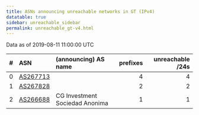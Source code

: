 ```yaml
---
title: ASNs announcing unreachable networks in GT (IPv4)
datatable: true
sidebar: unreachable_sidebar
permalink: unreachable_gt-v4.html
---
```


Data as of 2019-08-11 11:00:00 UTC


<div class="datatable-begin"></div>

|   # | ASN                                      | (announcing) AS name           |   prefixes |   unreachable /24s |
|----:|:-----------------------------------------|:-------------------------------|-----------:|-------------------:|
|   0 | [AS267713](unreachable_AS267713-v4.html) |                                |          4 |                  4 |
|   1 | [AS267828](unreachable_AS267828-v4.html) |                                |          2 |                  2 |
|   2 | [AS266688](unreachable_AS266688-v4.html) | CG Investment Sociedad Anonima |          1 |                  1 |

<div class="datatable-end"></div>